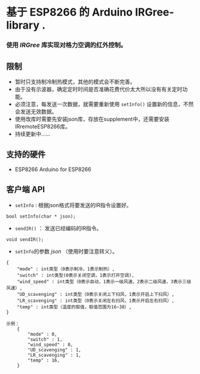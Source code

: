 # 基于 __ESP8266__ 的 __Arduino IRGree-library__ .
### 使用 ___IRGree___ 库实现对格力空调的红外控制。
## 限制
- 暂时只支持制冷制热模式，其他的模式会不断完善。
- 由于没有示波器，确定定时时间是否准确花费代价太大所以没有有关定时功能。
- 必须注意，每发送一次数据，就需要重新使用 `setInfo()` 设置新的信息，不然会发送无效数据。
- 使用改库时需要先安装json库，存放在supplement中，还需要安装IRremoteESP8266库。
- 持续更新中......
## 支持的硬件
- ESP8266 Arduino for ESP8266
## 客户端 __API__
- `setInfo` : 根据json格式将要发送的IR指令设置好。
```
bool setInfo(char * json);
```
- `sendIR()` ： 发送已经编码的IR指令。
```
void sendIR();
```
- `setInfo`的参数 _json_ （使用时要注意转义）。
```
{
    "mode" : int类型（0表示制冷，1表示制热）,
    "switch" : int类型(0表示关闭空调，1表示打开空调),
    "wind_speed" : int类型（0表示自动，1表示一级风速，2表示二级风速，3表示三级风速）,
    "UD_scavenging" : int类型（0表示关闭上下扫风，1表示开启上下扫风）,
    "LR_scavenging" : int类型（0表示关闭左右扫风，1表示开启左右扫风）,	
    "temp" : int类型（温度的取值，取值范围为16~30）,
}

示例：
    {
        "mode" : 0,
        "switch" : 1,
        "wind_speed" : 0,
        "UD_scavenging" : 1,
        "LR_scavenging" : 1,	
        "temp" : 16,
    }
```
